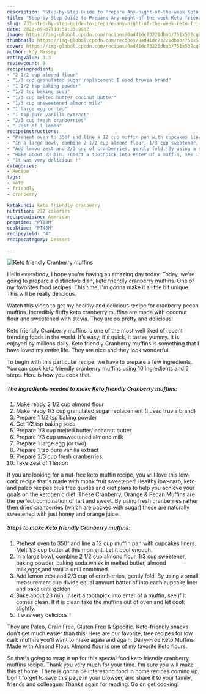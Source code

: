 ```yaml
---
description: "Step-by-Step Guide to Prepare Any-night-of-the-week Keto friendly Cranberry muffins"
title: "Step-by-Step Guide to Prepare Any-night-of-the-week Keto friendly Cranberry muffins"
slug: 733-step-by-step-guide-to-prepare-any-night-of-the-week-keto-friendly-cranberry-muffins
date: 2020-09-07T00:59:33.908Z
image: https://img-global.cpcdn.com/recipes/0ad41dc73221dbab/751x532cq70/keto-friendly-cranberry-muffins-recipe-main-photo.jpg
thumbnail: https://img-global.cpcdn.com/recipes/0ad41dc73221dbab/751x532cq70/keto-friendly-cranberry-muffins-recipe-main-photo.jpg
cover: https://img-global.cpcdn.com/recipes/0ad41dc73221dbab/751x532cq70/keto-friendly-cranberry-muffins-recipe-main-photo.jpg
author: Roy Massey
ratingvalue: 3.3
reviewcount: 9
recipeingredient:
- "2 1/2 cup almond flour"
- "1/3 cup granulated sugar replacement I used truvia brand"
- "1 1/2 tsp baking powder"
- "1/2 tsp baking soda"
- "1/3 cup melted butter coconut butter"
- "1/3 cup unsweetened almond milk"
- "1 large egg or two"
- "1 tsp pure vanilla extract"
- "2/3 cup fresh cranberries"
- " Zest of 1 lemon"
recipeinstructions:
- "Preheat oven to 350f and line a 12 cup muffin pan with cupcakes liners. Melt 1/3 cup butter at this moment. Let it cool enough."
- "In a large bowl, combine 2 1/2 cup almond flour, 1/3 cup sweetener, baking powder, baking soda.whisk in melted butter, almond milk,eggs,and vanilla until combined."
- "Add lemon zest and 2/3 cup of cranberries, gently fold. By using a small measurement cup divide equal amount batter of into each cupcake liner and bake until golden"
- "Bake about 23 min. Insert a toothpick into enter of a muffin, see if it comes clean. If it is clean take the muffins out of oven and let cook slightly."
- "It was very delicious !"
categories:
- Recipe
tags:
- keto
- friendly
- cranberry

katakunci: keto friendly cranberry 
nutrition: 232 calories
recipecuisine: American
preptime: "PT18M"
cooktime: "PT48M"
recipeyield: "4"
recipecategory: Dessert

---
```



![Keto friendly Cranberry muffins](https://img-global.cpcdn.com/recipes/0ad41dc73221dbab/751x532cq70/keto-friendly-cranberry-muffins-recipe-main-photo.jpg)

Hello everybody, I hope you're having an amazing day today. Today, we're going to prepare a distinctive dish, keto friendly cranberry muffins. One of my favorites food recipes. This time, I'm gonna make it a little bit unique. This will be really delicious.

Watch this video to get my healthy and delicious recipe for cranberry pecan muffins. Incredibly fluffy keto cranberry muffins are made with coconut flour and sweetened with stevia. They are so pretty and delicious!

Keto friendly Cranberry muffins is one of the most well liked of recent trending foods in the world. It's easy, it's quick, it tastes yummy. It is enjoyed by millions daily. Keto friendly Cranberry muffins is something that I have loved my entire life. They are nice and they look wonderful.


To begin with this particular recipe, we have to prepare a few ingredients. You can cook keto friendly cranberry muffins using 10 ingredients and 5 steps. Here is how you cook that.

<!--inarticleads1-->

##### The ingredients needed to make Keto friendly Cranberry muffins:

1. Make ready 2 1/2 cup almond flour
1. Make ready 1/3 cup granulated sugar replacement (I used truvia brand)
1. Prepare 1 1/2 tsp baking powder
1. Get 1/2 tsp baking soda
1. Prepare 1/3 cup melted butter/ coconut butter
1. Prepare 1/3 cup unsweetened almond milk
1. Prepare 1 large egg (or two)
1. Prepare 1 tsp pure vanilla extract
1. Prepare 2/3 cup fresh cranberries
1. Take  Zest of 1 lemon


If you are looking for a nut-free keto muffin recipe, you will love this low-carb recipe that&#39;s made with monk fruit sweetener! Healthy low-carb, keto and paleo recipes plus free guides and diet plans to help you achieve your goals on the ketogenic diet. These Cranberry, Orange &amp; Pecan Muffins are the perfect combination of tart and sweet. By using fresh cranberries rather then dried cranberries (which are packed with sugar) these are naturally sweetened with just honey and orange juice. 

<!--inarticleads2-->

##### Steps to make Keto friendly Cranberry muffins:

1. Preheat oven to 350f and line a 12 cup muffin pan with cupcakes liners. Melt 1/3 cup butter at this moment. Let it cool enough.
1. In a large bowl, combine 2 1/2 cup almond flour, 1/3 cup sweetener, baking powder, baking soda.whisk in melted butter, almond milk,eggs,and vanilla until combined.
1. Add lemon zest and 2/3 cup of cranberries, gently fold. By using a small measurement cup divide equal amount batter of into each cupcake liner and bake until golden
1. Bake about 23 min. Insert a toothpick into enter of a muffin, see if it comes clean. If it is clean take the muffins out of oven and let cook slightly.
1. It was very delicious !


They are Paleo, Grain Free, Gluten Free &amp; Specific. Keto-friendly snacks don&#39;t get much easier than this! Here are our favorite, free recipes for low carb muffins you&#39;ll want to make again and again. Dairy-Free Keto Muffins Made with Almond Flour. Almond flour is one of my favorite Keto flours. 

So that's going to wrap it up for this special food keto friendly cranberry muffins recipe. Thank you very much for your time. I'm sure you will make this at home. There is gonna be interesting food in home recipes coming up. Don't forget to save this page in your browser, and share it to your family, friends and colleague. Thanks again for reading. Go on get cooking!
